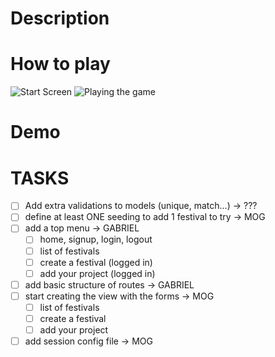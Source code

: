 # Description

# How to play

![Start Screen]() ![Playing the game]()

# Demo

# TASKS

- [ ] Add extra validations to models (unique, match...) -> ???
- [ ] define at least ONE seeding to add 1 festival to try -> MOG
- [ ] add a top menu -> GABRIEL
  - [ ] home, signup, login, logout
  - [ ] list of festivals
  - [ ] create a festival (logged in)
  - [ ] add your project (logged in)
- [ ] add basic structure of routes -> GABRIEL
- [ ] start creating the view with the forms -> MOG
  - [ ] list of festivals
  - [ ] create a festival
  - [ ] add your project
- [ ] add session config file -> MOG
